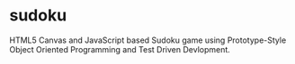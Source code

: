 sudoku
======

HTML5 Canvas and JavaScript based Sudoku game using Prototype-Style Object Oriented Programming and Test Driven Devlopment.
